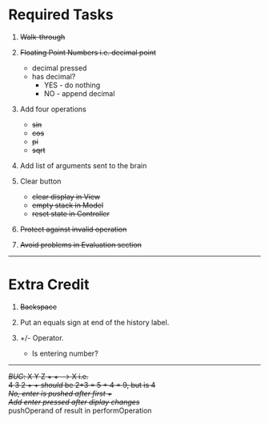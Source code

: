 # Required Tasks

1. ~~Walk-through~~

2. ~~Floating Point Numbers i.e. decimal point~~
    * decimal pressed
    * has decimal?
        * YES - do nothing
        * NO - append decimal
        
3. Add four operations
    * ~~sin~~
    * ~~cos~~
    * ~~pi~~
    * ~~sqrt~~

4. Add list of arguments sent to the brain

5. Clear button
    * ~~clear display in View~~
    * ~~empty stack in Model~~
    * ~~reset state in Controller~~
6. ~~Protect against invalid operation~~

7. ~~Avoid problems in Evaluation section~~

---

# Extra Credit

1. ~~Backspace~~

2. Put an equals sign at end of the history label.

3. +/- Operator.
    * Is entering number?

---
~~*BUG*: X Y Z + + --> X i.e.  
       4 3 2 + + _should_ be 2+3 = 5 + 4 = 9, but is 4  
       *No, enter is pushed after first +*~~  
       ~~_Add enter pressed after diplay changes_~~  
       pushOperand of result in performOperation